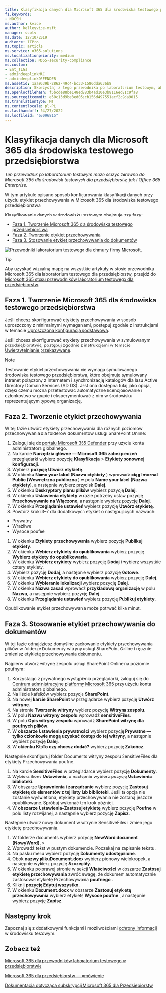 ```yaml
---
title: Klasyfikacja danych dla Microsoft 365 dla środowiska testowego przedsiębiorstwa
f1.keywords:
- NOCSH
ms.author: kvice
author: kelleyvice-msft
manager: scotv
ms.date: 12/10/2019
audience: ITPro
ms.topic: article
ms.service: o365-solutions
ms.localizationpriority: medium
ms.collection: M365-security-compliance
ms.custom:
- Ent_TLGs
- admindeeplinkMAC
- admindeeplinkDEFENDER
ms.assetid: 1aa9639b-2862-49c4-bc33-1586dda636b8
description: Skorzystaj z tego przewodnika po laboratorium testowym, aby tworzyć etykiety przechowywania dokumentów w Microsoft 365 dla środowiska testowego przedsiębiorstwa i używać ich.
ms.openlocfilehash: f5bcde88be148ed883b4ad10e3b8116ed21c9fa8
ms.sourcegitcommit: e50c13d9be3ed05ecb156d497551acf2c9da9015
ms.translationtype: MT
ms.contentlocale: pl-PL
ms.lasthandoff: 04/27/2022
ms.locfileid: "65096815"
---
```

# <a name="data-classification-for-your-microsoft-365-for-enterprise-test-environment"></a>Klasyfikacja danych dla Microsoft 365 dla środowiska testowego przedsiębiorstwa

*Ten przewodnik po laboratorium testowym może służyć zarówno do Microsoft 365 dla środowisk testowych dla przedsiębiorstw, jak i Office 365 Enterprise.*

W tym artykule opisano sposób konfigurowania klasyfikacji danych przy użyciu etykiet przechowywania w Microsoft 365 dla środowiska testowego przedsiębiorstwa.

Klasyfikowanie danych w środowisku testowym obejmuje trzy fazy:
- [Faza 1. Tworzenie Microsoft 365 dla środowiska testowego przedsiębiorstwa](#phase-1-build-out-your-microsoft-365-for-enterprise-test-environment)
- [Faza 2. Tworzenie etykiet przechowywania](#phase-2-create-retention-labels)
- [Faza 3. Stosowanie etykiet przechowywania do dokumentów](#phase-3-apply-retention-labels-to-documents)

![Przewodniki laboratorium testowego dla chmury firmy Microsoft.](../media/m365-enterprise-test-lab-guides/cloud-tlg-icon.png)

> [!TIP]
> Aby uzyskać wizualną mapę na wszystkie artykuły w stosie przewodnika Microsoft 365 dla laboratorium testowego dla przedsiębiorstw, przejdź do [Microsoft 365 stosu przewodników laboratorium testowego dla przedsiębiorstw](../downloads/Microsoft365EnterpriseTLGStack.pdf).
  
## <a name="phase-1-build-out-your-microsoft-365-for-enterprise-test-environment"></a>Faza 1. Tworzenie Microsoft 365 dla środowiska testowego przedsiębiorstwa

Jeśli chcesz skonfigurować etykiety przechowywania w sposób uproszczony z minimalnymi wymaganiami, postępuj zgodnie z instrukcjami w temacie [Uproszczona konfiguracja podstawowa](lightweight-base-configuration-microsoft-365-enterprise.md).
  
Jeśli chcesz skonfigurować etykiety przechowywania w symulowanym przedsiębiorstwie, postępuj zgodnie z instrukcjami w temacie [Uwierzytelnianie przekazywane](pass-through-auth-m365-ent-test-environment.md).
  
> [!NOTE]
> Testowanie etykiet przechowywania nie wymaga symulowanego środowiska testowego przedsiębiorstwa, które obejmuje symulowany intranet połączony z Internetem i synchronizację katalogów dla lasu Active Directory Domain Services (AD DS). Jest ona dostępna tutaj jako opcja, dzięki czemu można przetestować automatyczne licencjonowanie i członkostwo w grupie i eksperymentować z nim w środowisku reprezentującym typową organizację.

## <a name="phase-2-create-retention-labels"></a>Faza 2. Tworzenie etykiet przechowywania

W tej fazie utwórz etykiety przechowywania dla różnych poziomów przechowywania dla folderów dokumentów usługi SharePoint Online:

1. Zaloguj się do <a href="https://go.microsoft.com/fwlink/p/?linkid=2077139" target="_blank">portalu Microsoft 365 Defender</a> przy użyciu konta administratora globalnego.
1. Na karcie **Narzędzia główne — Microsoft 365 zabezpieczeń** przeglądarki wybierz pozycję **Klasyfikacja** >  **Etykiety ponownej konfiguracji**.
1. Wybierz **pozycję Utwórz etykietę**.
1. W okienku **Name your label (Nazwa etykiety** ) wprowadź **ciąg Internal Public (Wewnętrzna publiczna** ) w polu **Name your label (Nazwa etykiety**), a następnie wybierz przycisk **Dalej**.
1. W okienku **Deskryptory planu plików** wybierz pozycję **Dalej**.
1. W okienku **Ustawienia etykiety** w razie potrzeby ustaw pozycję **Przechowywanie** **na Włączone**, a następnie wybierz pozycję **Dalej**.
1. W okienku **Przeglądanie ustawień** wybierz pozycję **Utwórz etykietę**.
1. Powtórz kroki 3–7 dla dodatkowych etykiet o następujących nazwach:
  - Prywatny
  - Wrażliwe
  - Wysoce poufne
1. W okienku **Etykiety przechowywania** wybierz pozycję **Publikuj etykiety**.
1. W okienku **Wybierz etykiety do opublikowania** wybierz pozycję **Wybierz etykiety do opublikowania**.
1. W okienku **Wybierz etykiety** wybierz pozycję **Dodaj** i wybierz wszystkie cztery etykiety.
1. Wybierz pozycję **Dodaj**, a następnie wybierz pozycję **Gotowe**.
1. W okienku **Wybierz etykiety do opublikowania** wybierz pozycję **Dalej**.
1. W okienku **Wybieranie lokalizacji** wybierz pozycję **Dalej**.
1. W okienku **Nazwa zasad** wprowadź **przykładową organizację** w polu **Nazwa**, a następnie wybierz pozycję **Dalej**.
1. W okienku **Przeglądanie ustawień** wybierz pozycję **Publikuj etykiety**.
 
Opublikowanie etykiet przechowywania może potrwać kilka minut.

## <a name="phase-3-apply-retention-labels-to-documents"></a>Faza 3. Stosowanie etykiet przechowywania do dokumentów

W tej fazie odnajdziesz domyślne zachowanie etykiety przechowywania plików w folderze Dokumenty witryny usługi SharePoint Online i ręcznie zmienisz etykietę przechowywania dokumentu.

Najpierw utwórz witrynę zespołu usługi SharePoint Online na poziomie poufnym:
  
1. Korzystając z prywatnego wystąpienia przeglądarki, zaloguj się do <a href="https://go.microsoft.com/fwlink/p/?linkid=2024339" target="_blank">Centrum administracyjne platformy Microsoft 365</a> przy użyciu konta administratora globalnego.
1. Na liście kafelków wybierz pozycję **SharePoint**.
1. Na nowej **karcie SharePoint** w przeglądarce wybierz pozycję **Utwórz witrynę**.
1. Na stronie **Tworzenie witryny** wybierz pozycję **Witryna zespołu**.
1. W polu **Nazwa witryny zespołu** wprowadź **sensitiveFiles**.
1. W polu **Opis witryny zespołu** wprowadź **SharePoint witrynę dla poufnych plików**.
1. W **obszarze Ustawienia prywatności** wybierz pozycję **Prywatne — tylko członkowie mogą uzyskać dostęp do tej witryny**, a następnie wybierz pozycję **Dalej**.
1. W **okienku KtoTo czy chcesz dodać?** wybierz pozycję **Zakończ**.
    
Następnie skonfiguruj folder Documents witryny zespołu SensitiveFiles dla etykiety Przechowywania poufne.
  
1. Na karcie **SensitiveFiles** w przeglądarce wybierz pozycję **Dokumenty**.
1. Wybierz ikonę **Ustawienia**, a następnie wybierz pozycję **Ustawienia biblioteki**.
1. W obszarze **Uprawnienia i zarządzanie** wybierz pozycję **Zastosuj etykietę do elementów z tej listy lub biblioteki**. Jeśli ta opcja nie zostanie wyświetlona, etykiety przechowywania nie zostaną jeszcze opublikowane. Spróbuj wykonać ten krok później.
1. W **obszarze Ustawienia-Zastosuj etykietę** wybierz pozycję **Poufne** w polu listy rozwijanej, a następnie wybierz pozycję **Zapisz**.

Następnie utwórz nowy dokument w witrynie SensitiveFiles i zmień jego etykietę przechowywania.
    
1. W folderze documents wybierz pozycję **NewWord document (NowyWord).** > 
1. Wprowadź tekst w pustym dokumencie. Poczekaj na zapisanie tekstu.
1. Na pasku menu wybierz pozycję **Dokumenty udostępnione**.
1. Obok **nazwy plikuDocument.docx** wybierz pionowy wielokropek, a następnie wybierz pozycję **Szczegóły**.
1. W okienku po prawej stronie w sekcji **Właściwości** w obszarze **Zastosuj etykietę przechowywania** zwróć uwagę, że dokument automatycznie zastosował etykietę Przechowywania **poufnego** .
1. Kliknij **pozycję Edytuj wszystko**.
1. W okienku **Document.docx** w obszarze **Zastosuj etykietę przechowywania** wybierz etykietę **Wysoce poufne** , a następnie wybierz pozycję **Zapisz**.

## <a name="next-step"></a>Następny krok

Zapoznaj się z dodatkowymi funkcjami i możliwościami [ochrony informacji](m365-enterprise-test-lab-guides.md#information-protection) w środowisku testowym.

## <a name="see-also"></a>Zobacz też

[Microsoft 365 dla przewodników laboratorium testowego w przedsiębiorstwie](m365-enterprise-test-lab-guides.md)

[Microsoft 365 dla przedsiębiorstw — omówienie](microsoft-365-overview.md)

[Dokumentacja dotycząca subskrypcji Microsoft 365 dla Przedsiębiorstw](/microsoft-365-enterprise/)
